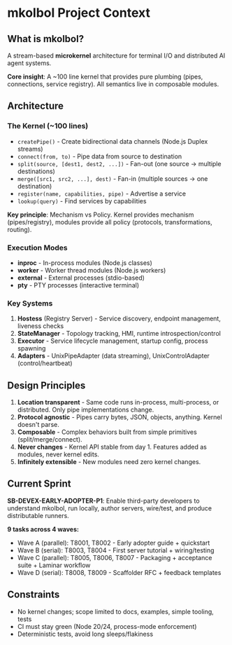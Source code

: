 # mkolbol Project Context

## What is mkolbol?

A stream-based **microkernel** architecture for terminal I/O and distributed AI agent systems.

**Core insight**: A ~100 line kernel that provides pure plumbing (pipes, connections, service registry). All semantics live in composable modules.

## Architecture

### The Kernel (~100 lines)
- `createPipe()` - Create bidirectional data channels (Node.js Duplex streams)
- `connect(from, to)` - Pipe data from source to destination
- `split(source, [dest1, dest2, ...])` - Fan-out (one source → multiple destinations)
- `merge([src1, src2, ...], dest)` - Fan-in (multiple sources → one destination)
- `register(name, capabilities, pipe)` - Advertise a service
- `lookup(query)` - Find services by capabilities

**Key principle**: Mechanism vs Policy. Kernel provides mechanism (pipes/registry), modules provide all policy (protocols, transformations, routing).

### Execution Modes
- **inproc** - In-process modules (Node.js classes)
- **worker** - Worker thread modules (Node.js workers)
- **external** - External processes (stdio-based)
- **pty** - PTY processes (interactive terminal)

### Key Systems
1. **Hostess** (Registry Server) - Service discovery, endpoint management, liveness checks
2. **StateManager** - Topology tracking, HMI, runtime introspection/control
3. **Executor** - Service lifecycle management, startup config, process spawning
4. **Adapters** - UnixPipeAdapter (data streaming), UnixControlAdapter (control/heartbeat)

## Design Principles

1. **Location transparent** - Same code runs in-process, multi-process, or distributed. Only pipe implementations change.
2. **Protocol agnostic** - Pipes carry bytes, JSON, objects, anything. Kernel doesn't parse.
3. **Composable** - Complex behaviors built from simple primitives (split/merge/connect).
4. **Never changes** - Kernel API stable from day 1. Features added as modules, never kernel edits.
5. **Infinitely extensible** - New modules need zero kernel changes.

## Current Sprint

**SB-DEVEX-EARLY-ADOPTER-P1**: Enable third-party developers to understand mkolbol, run locally, author servers, wire/test, and produce distributable runners.

**9 tasks across 4 waves:**
- Wave A (parallel): T8001, T8002 - Early adopter guide + quickstart
- Wave B (serial): T8003, T8004 - First server tutorial + wiring/testing
- Wave C (parallel): T8005, T8006, T8007 - Packaging + acceptance suite + Laminar workflow
- Wave D (serial): T8008, T8009 - Scaffolder RFC + feedback templates

## Constraints
- No kernel changes; scope limited to docs, examples, simple tooling, tests
- CI must stay green (Node 20/24, process-mode enforcement)
- Deterministic tests, avoid long sleeps/flakiness
